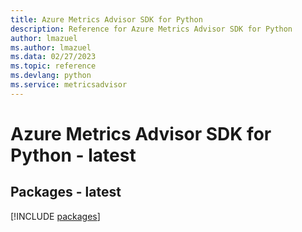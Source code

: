 ```yaml
---
title: Azure Metrics Advisor SDK for Python
description: Reference for Azure Metrics Advisor SDK for Python
author: lmazuel
ms.author: lmazuel
ms.data: 02/27/2023
ms.topic: reference
ms.devlang: python
ms.service: metricsadvisor
---
```

# Azure Metrics Advisor SDK for Python - latest
## Packages - latest
[!INCLUDE [packages](metrics-advisor-index.md)]
